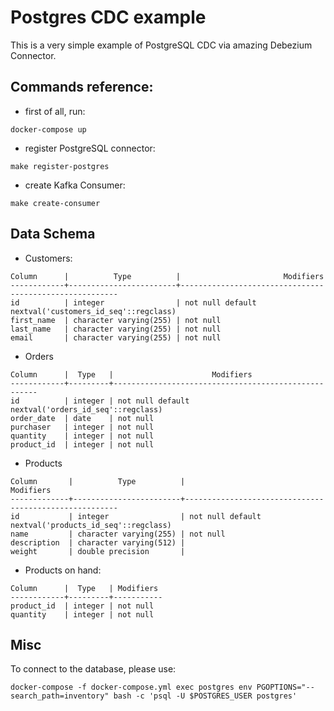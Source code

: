 # Postgres CDC example

This is a very simple example of PostgreSQL CDC via amazing Debezium Connector.

## Commands reference:
- first of all, run:
```
docker-compose up
```
- register PostgreSQL connector:
```
make register-postgres
```
- create Kafka Consumer:
```
make create-consumer
```

## Data Schema
- Customers:
```
Column      |          Type          |                       Modifiers
------------+------------------------+--------------------------------------------------------
id          | integer                | not null default nextval('customers_id_seq'::regclass)
first_name  | character varying(255) | not null
last_name   | character varying(255) | not null
email       | character varying(255) | not null
```
- Orders
```
Column      |  Type   |                      Modifiers
------------+---------+-----------------------------------------------------
id          | integer | not null default nextval('orders_id_seq'::regclass)
order_date  | date    | not null
purchaser   | integer | not null
quantity    | integer | not null
product_id  | integer | not null
```
- Products
```
Column       |          Type          |                       Modifiers
-------------+------------------------+-------------------------------------------------------
id           | integer                | not null default nextval('products_id_seq'::regclass)
name         | character varying(255) | not null
description  | character varying(512) |
weight       | double precision       |
```
- Products on hand:
```
Column      |  Type   | Modifiers
------------+---------+-----------
product_id  | integer | not null
quantity    | integer | not null
```
## Misc
To connect to the database, please use:
```
docker-compose -f docker-compose.yml exec postgres env PGOPTIONS="--search_path=inventory" bash -c 'psql -U $POSTGRES_USER postgres'
```
